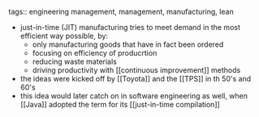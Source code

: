 tags:: engineering management, management, manufacturing, lean

- just-in-time (JIT) manufacturing tries to meet demand in the most efficient way possible, by:
	- only manufacturing goods that have in fact been ordered
	- focusing on efficiency of producrtion
	- reducing waste materials
	- driving productivity with [[continuous improvement]] methods
- the ideas were kicked off by [[Toyota]] and the [[TPS]] in th 50's and 60's
- this idea would later catch on in software engineering as well, when [[Java]] adopted the term for its [[just-in-time compilation]]